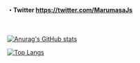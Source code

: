 #### ・Twitter https://twitter.com/MarumasaJs

<br>

[![Anurag's GitHub stats](https://github-readme-stats.vercel.app/api?username=malken21&show_icons=true)]()
<br>

[![Top Langs](https://github-readme-stats.vercel.app/api/top-langs/?username=malken21&layout=compact)]()



